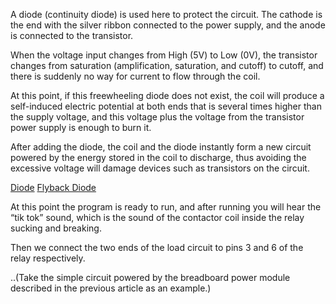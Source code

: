 A diode (continuity diode) is used here to protect the circuit. The cathode is the end with the silver ribbon connected to the power supply, and the anode is connected to the transistor.

When the voltage input changes from High (5V) to Low (0V), the transistor changes from saturation (amplification, saturation, and cutoff) to cutoff, and there is suddenly no way for current to flow through the coil.

At this point, if this freewheeling diode does not exist, the coil will produce a self-induced electric potential at both ends that is several times higher than the supply voltage, and this voltage plus the voltage from the transistor power supply is enough to burn it.

After adding the diode, the coil and the diode instantly form a new circuit powered by the energy stored in the coil to discharge, thus avoiding the excessive voltage will damage devices such as transistors on the circuit.

[Diode](https://docs.sunfounder.com/projects/euler-kit/en/latest/component/component_diode.html#cpn-diode)
[Flyback Diode](https://en.wikipedia.org/wiki/Flyback_diode)

At this point the program is ready to run, and after running you will hear the “tik tok” sound, which is the sound of the contactor coil inside the relay sucking and breaking.

Then we connect the two ends of the load circuit to pins 3 and 6 of the relay respectively.

..(Take the simple circuit powered by the breadboard power module described in the previous article as an example.)